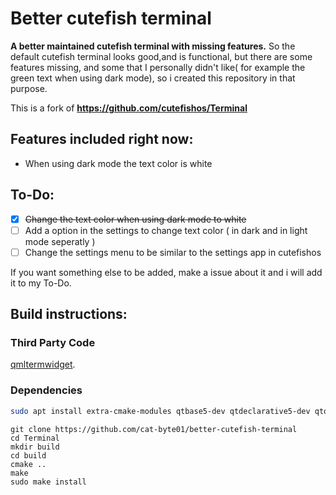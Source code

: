 # Better cutefish terminal
 **A better maintained cutefish terminal with missing features.**
So the default cutefish terminal looks good,and is functional, but there are some features missing, and some that I personally didn't like( for example the green text when using dark mode), so i created this repository in that purpose.

This is a fork of **https://github.com/cutefishos/Terminal**

## Features included right now:
- When using dark mode the text color is white
## To-Do:
- [X] ~~Change the text color when using dark mode to white~~
- [ ] Add a option in the settings to change text color  ( in dark and in light mode seperatly )
- [ ] Change the settings menu  to be similar to the settings app in cutefishos

If you want something else to be added, make a issue about it and i will add it to my To-Do.

## Build instructions:
### Third Party Code

[qmltermwidget](https://github.com/Swordfish90/qmltermwidget).

### Dependencies

```sh
sudo apt install extra-cmake-modules qtbase5-dev qtdeclarative5-dev qtquickcontrols2-5-dev qttools5-dev
```

```shell
git clone https://github.com/cat-byte01/better-cutefish-terminal
cd Terminal
mkdir build
cd build
cmake ..
make
sudo make install
```
